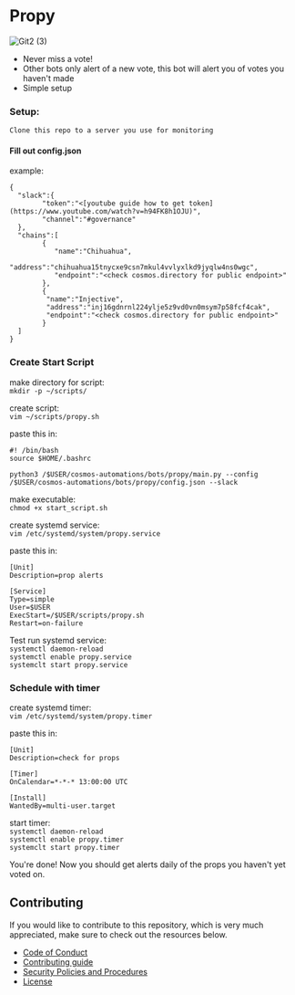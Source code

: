 # Propy

![Git2 (3)](https://user-images.githubusercontent.com/111542162/230439615-5937dd0a-4945-4279-abbf-8950cfddf0d5.png)

[discord invite]: https://discord.com/invite/tSxyyCWgYX
[discord badge]: https://img.shields.io/discord/908044702794801233
[twitter handle]: https://img.shields.io/twitter/follow/WhiteWhaleDefi.svg?style=social&label=Follow
[twitter badge]: https://twitter.com/intent/follow?screen_name=WhiteWhaleDefi

- Never miss a vote!
- Other bots only alert of a new vote, this bot will alert you of votes you haven't made
- Simple setup


### Setup:

`Clone this repo to a server you use for monitoring`

#### Fill out config.json
example: 
```
{
  "slack":{
        "token":"<[youtube guide how to get token](https://www.youtube.com/watch?v=h94FK8h1OJU)",
        "channel":"#governance"
  },
  "chains":[
        {
           "name":"Chihuahua",
           "address":"chihuahua15tnycxe9csn7mkul4vvlyxlkd9jyqlw4ns0wgc",
           "endpoint":"<check cosmos.directory for public endpoint>"
        },
        {
         "name":"Injective",
         "address":"inj16gdnrnl224ylje5z9vd0vn0msym7p58fcf4cak",
         "endpoint":"<check cosmos.directory for public endpoint>"
        }
  ]
}
```

### Create Start Script

make directory for script:  
`mkdir -p ~/scripts/`  

create script:  
`vim ~/scripts/propy.sh`  

paste this in:  
```
#! /bin/bash
source $HOME/.bashrc

python3 /$USER/cosmos-automations/bots/propy/main.py --config /$USER/cosmos-automations/bots/propy/config.json --slack
```

make executable:  
`chmod +x start_script.sh `


create systemd service:  
`vim /etc/systemd/system/propy.service`

paste this in:  
```
[Unit]
Description=prop alerts

[Service]
Type=simple
User=$USER
ExecStart=/$USER/scripts/propy.sh
Restart=on-failure
```

Test run systemd service:  
`systemctl daemon-reload`  
`systemctl enable propy.service`   
`systemclt start propy.service`  

### Schedule with timer  

create systemd timer:  
`vim /etc/systemd/system/propy.timer`

paste this in:  
```
[Unit]
Description=check for props

[Timer]
OnCalendar=*-*-* 13:00:00 UTC

[Install]
WantedBy=multi-user.target
```

start timer:  
`systemctl daemon-reload`  
`systemctl enable propy.timer`  
`systemclt start propy.timer`  


You're done! Now you should get alerts daily of the props you haven't yet voted on. 

## Contributing
If you would like to contribute to this repository, which is very much appreciated, make sure to check out the resources below. 
- [Code of Conduct](./docs/CODE_OF_CONDUCT.md)
- [Contributing guide](./docs/CONTRIBUTING.md)
- [Security Policies and Procedures](./docs/SECURITY.md)
- [License](./LICENSE)

